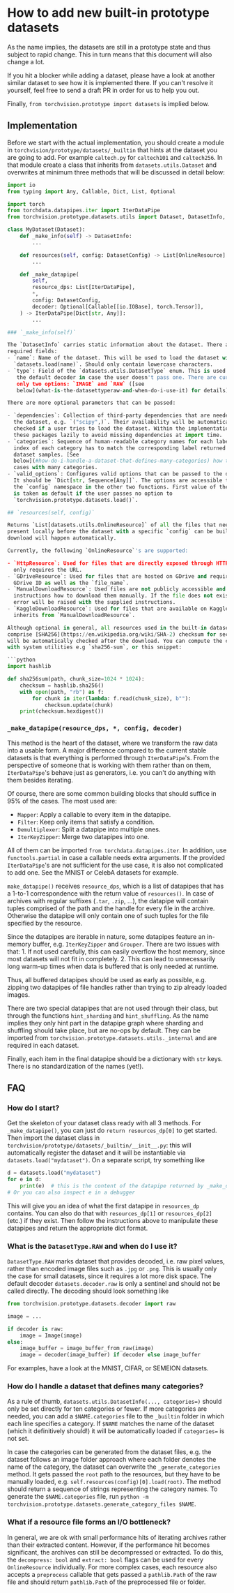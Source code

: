 # How to add new built-in prototype datasets

As the name implies, the datasets are still in a prototype state and thus
subject to rapid change. This in turn means that this document will also change
a lot.

If you hit a blocker while adding a dataset, please have a look at another
similar dataset to see how it is implemented there. If you can't resolve it
yourself, feel free to send a draft PR in order for us to help you out.

Finally, `from torchvision.prototype import datasets` is implied below.

## Implementation

Before we start with the actual implementation, you should create a module in
`torchvision/prototype/datasets/_builtin` that hints at the dataset you are
going to add. For example `caltech.py` for `caltech101` and `caltech256`. In
that module create a class that inherits from `datasets.utils.Dataset` and
overwrites at minimum three methods that will be discussed in detail below:

```python
import io
from typing import Any, Callable, Dict, List, Optional

import torch
from torchdata.datapipes.iter import IterDataPipe
from torchvision.prototype.datasets.utils import Dataset, DatasetInfo, DatasetConfig, OnlineResource

class MyDataset(Dataset):
    def _make_info(self) -> DatasetInfo:
        ...

    def resources(self, config: DatasetConfig) -> List[OnlineResource]:
        ...

    def _make_datapipe(
        self,
        resource_dps: List[IterDataPipe],
        *,
        config: DatasetConfig,
        decoder: Optional[Callable[[io.IOBase], torch.Tensor]],
    ) -> IterDataPipe[Dict[str, Any]]:
        ...

### `_make_info(self)`

The `DatasetInfo` carries static information about the dataset. There are two
required fields:
- `name`: Name of the dataset. This will be used to load the dataset with
  `datasets.load(name)`. Should only contain lowercase characters.
- `type`: Field of the `datasets.utils.DatasetType` enum. This is used to select
   the default decoder in case the user doesn't pass one. There are currently
   only two options: `IMAGE` and `RAW` ([see
   below](what-is-the-datasettyperaw-and-when-do-i-use-it) for details).

There are more optional parameters that can be passed:

- `dependencies`: Collection of third-party dependencies that are needed to load
  the dataset, e.g. `("scipy",)`. Their availability will be automatically
  checked if a user tries to load the dataset. Within the implementation, import
  these packages lazily to avoid missing dependencies at import time.
- `categories`: Sequence of human-readable category names for each label. The
  index of each category has to match the corresponding label returned in the
  dataset samples. [See
  below](#how-do-i-handle-a-dataset-that-defines-many-categories) how to handle
  cases with many categories.
- `valid_options`: Configures valid options that can be passed to the dataset.
  It should be `Dict[str, Sequence[Any]]`. The options are accessible through
  the `config` namespace in the other two functions. First value of the sequence
  is taken as default if the user passes no option to
  `torchvision.prototype.datasets.load()`.

## `resources(self, config)`

Returns `List[datasets.utils.OnlineResource]` of all the files that need to be
present locally before the dataset with a specific `config` can be build. The
download will happen automatically. 

Currently, the following `OnlineResource`'s are supported:

- `HttpResource`: Used for files that are directly exposed through HTTP(s) and
  only requires the URL.
- `GDriveResource`: Used for files that are hosted on GDrive and requires the
  GDrive ID as well as the `file_name`.
- `ManualDownloadResource`: Used files are not publicly accessible and requires
  instructions how to download them manually. If the file does not exist, an
  error will be raised with the supplied instructions.
- `KaggleDownloadResource`: Used for files that are available on Kaggle. This
  inherits from `ManualDownloadResource`.

Although optional in general, all resources used in the built-in datasets should
comprise [SHA256](https://en.wikipedia.org/wiki/SHA-2) checksum for security. It
will be automatically checked after the download. You can compute the checksum
with system utilities e.g `sha256-sum`, or this snippet:

```python
import hashlib

def sha256sum(path, chunk_size=1024 * 1024):
    checksum = hashlib.sha256()
    with open(path, "rb") as f:
        for chunk in iter(lambda: f.read(chunk_size), b""):
            checksum.update(chunk)
    print(checksum.hexdigest())
```

### `_make_datapipe(resource_dps, *, config, decoder)`

This method is the heart of the dataset, where we transform the raw data into
a usable form. A major difference compared to the current stable datasets is
that everything is performed through `IterDataPipe`'s. From the perspective of
someone that is working with them rather than on them, `IterDataPipe`'s behave
just as generators, i.e. you can't do anything with them besides iterating.

Of course, there are some common building blocks that should suffice in 95% of
the cases. The most used are:

- `Mapper`: Apply a callable to every item in the datapipe. 
- `Filter`: Keep only items that satisfy a condition.
- `Demultiplexer`: Split a datapipe into multiple ones.
- `IterKeyZipper`: Merge two datapipes into one.

All of them can be imported `from torchdata.datapipes.iter`. In addition, use
`functools.partial` in case a callable needs extra arguments.  If the provided
`IterDataPipe`'s are not sufficient for the use case, it is also not complicated
to add one. See the MNIST or CelebA datasets for example.

`make_datapipe()` receives `resource_dps`, which is a list of datapipes that has
a 1-to-1 correspondence with the return value of `resources()`. In case of
archives with regular suffixes (`.tar`, `.zip`, ...), the datapipe will contain
tuples comprised of the path and the handle for every file in the archive.
Otherwise the datapipe will only contain one of such tuples for the file
specified by the resource.

Since the datapipes are iterable in nature, some datapipes feature an in-memory
buffer, e.g. `IterKeyZipper` and `Grouper`. There are two issues with that: 1.
If not used carefully, this can easily overflow the host memory, since most
datasets will not fit in completely. 2. This can lead to unnecessarily long
warm-up times when data is buffered that is only needed at runtime.

Thus, all buffered datapipes should be used as early as possible, e.g. zipping
two datapipes of file handles rather than trying to zip already loaded images.

There are two special datapipes that are not used through their class, but
through the functions `hint_sharding` and `hint_shuffling`. As the name implies
they only hint part in the datapipe graph where sharding and shuffling should
take place, but are no-ops by default. They can be imported from
`torchvision.prototype.datasets.utils._internal` and are required in each
dataset.

Finally, each item in the final datapipe should be a dictionary with `str` keys.
There is no standardization of the names (yet!).

## FAQ

### How do I start?

Get the skeleton of your dataset class ready with all 3 methods. For
`_make_datapipe()`, you can just do `return resources_dp[0]` to get started.
Then import the dataset class in
`torchvision/prototype/datasets/_builtin/__init__.py`: this will automatically
register the dataset and it will be instantiable via
`datasets.load("mydataset")`. On a separate script, try something like

```py
d = datasets.load("mydataset")
for e in d:
    print(e)  # this is the content of the datapipe returned by _make_datapipe()
# Or you can also inspect e in a debugger
```

This will give you an idea of what the first datapipe in `resources_dp`
contains. You can also do that with `resources_dp[1]` or `resources_dp[2]`
(etc.) if they exist. Then follow the instructions above to manipulate these
datapipes and return the appropriate dict format.

### What is the `DatasetType.RAW` and when do I use it?

`DatasetType.RAW` marks dataset that provides decoded, i.e. raw pixel values,
rather than encoded image files such as `.jpg` or `.png`. This is usually only
the case for small datasets, since it requires a lot more disk space. The
default decoder `datasets.decoder.raw` is only a sentinel and should not be
called directly. The decoding should look something like

```python
from torchvision.prototype.datasets.decoder import raw

image = ...

if decoder is raw:
    image = Image(image)
else:
    image_buffer = image_buffer_from_raw(image)
    image = decoder(image_buffer) if decoder else image_buffer
```

For examples, have a look at the MNIST, CIFAR, or SEMEION datasets.

### How do I handle a dataset that defines many categories?

As a rule of thumb, `datasets.utils.DatasetInfo(..., categories=)` should only
be set directly for ten categories or fewer. If more categories are needed, you
can add a `$NAME.categories` file to the `_builtin` folder in which each line
specifies a category. If `$NAME` matches the name of the dataset (which it
definitively should!) it will be automatically loaded if `categories=` is not
set.

In case the categories can be generated from the dataset files, e.g. the dataset
follows an image folder approach where each folder denotes the name of the
category, the dataset can overwrite the `_generate_categories` method. It gets
passed the `root` path to the resources, but they have to be manually loaded,
e.g. `self.resources(config)[0].load(root)`. The method should return a sequence
of strings representing the category names. To generate the `$NAME.categories`
file, run `python -m torchvision.prototype.datasets.generate_category_files
$NAME`.

### What if a resource file forms an I/O bottleneck?

In general, we are ok with small performance hits of iterating archives rather
than their extracted content. However, if the performance hit becomes
significant, the archives can still be decompressed or extracted. To do this,
the `decompress: bool` and `extract: bool` flags can be used for every
`OnlineResource` individually. For more complex cases, each resource also
accepts a `preprocess` callable that gets passed a `pathlib.Path` of the raw
file and should return `pathlib.Path` of the preprocessed file or folder.
